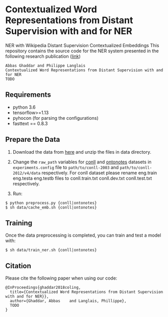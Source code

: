Contextualized Word Representations from Distant Supervision with and for NER
================================================================
NER with Wikipedia Distant Supervision Contextualized Embeddings
This repository contains the source code for the NER system presented in the following research publication ([link](http://todo))

    Abbas Ghaddar and Philippe Langlais 
    Contextualized Word Representations from Distant Supervision with and for NER
    TODO
    
## Requirements

* python 3.6
* tensorflow>=1.13
* pyhocon (for parsing the configurations)
* fasttext == 0.8.3

## Prepare the Data
1. Download the data from [here](https://drive.google.com/open?id=TODO) and unzip the files in data directory.

2. Change the `raw_path` variables for [conll](http://www.cnts.ua.ac.be/conll2003/ner/) and [ontonotes](http://conll.cemantix.org/2012/data.html) datasets in `experiments.config` file to `path/to/conll-2003` and `path/to/conll-2012/v4/data` respectively. For conll dataset please rename eng.train eng.testa eng.testb files to conll.train.txt conll.dev.txt conll.test.txt respectively. 

3. Run: 
 
```
$ python preprocess.py {conll|ontonotes}
$ sh data/cache_emb.sh {conll|ontonotes}
```

## Training
Once the data preprocessing is completed, you can train and test a model with:
```
$ sh data/train_ner.sh {conll|ontonotes}
```

## Citation

Please cite the following paper when using our code: 

```
@InProceedings{ghaddar2018coling,
  title={Contextualized Word Representations from Distant Supervision with and for NER}},
  author={Ghaddar, Abbas	and Langlais, Phillippe},
  TODO
}

```
